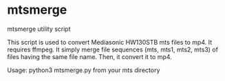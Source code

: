 # mtsmerge

mtsmerge utility script

This script is used to convert Mediasonic HW130STB mts files to mp4. It requires ffmpeg. It simply merge file sequences (mts, mts1, mts2, mts3) of files having the same file name. Then, it convert it to mp4.

Usage:
python3 mtsmerge.py from your mts directory
